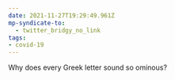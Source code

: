 ```yaml
---
date: 2021-11-27T19:29:49.961Z
mp-syndicate-to:
  - twitter_bridgy_no_link
tags:
- covid-19
---
```


Why does every Greek letter sound so ominous?
